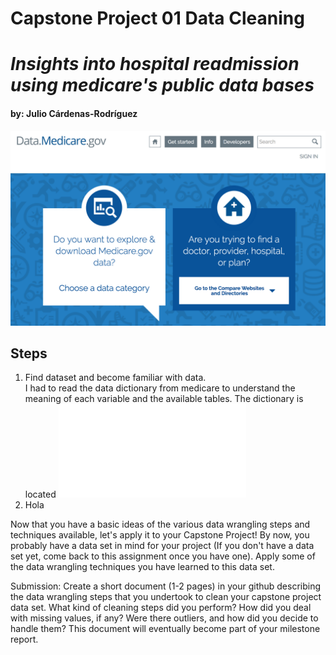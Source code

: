 # **Capstone Project 01 Data Cleaning**
# _Insights into hospital readmission using medicare's public data bases_
####  by: Julio Cárdenas-Rodríguez
![medi](Medicare.png)
## Steps
1. Find dataset and become familiar with data.   
I had to read the data dictionary from medicare
to understand the meaning of each variable and the available tables. The dictionary is located ![here](./Hospital.pdf)
2. Hola

Now that you have a basic ideas of the various data wrangling steps and techniques available, let's apply it to your Capstone Project! By now, you probably have a data set in mind for your project (If you don't have a data set yet, come back to this assignment once you have one). Apply some of the data wrangling techniques you have learned to this data set.

Submission: Create a short document (1-2 pages) in your github describing the data wrangling steps that you undertook to clean your capstone project data set. What kind of cleaning steps did you perform? How did you deal with missing values, if any? Were there outliers, and how did you decide to handle them? This document will eventually become part of your milestone report.
